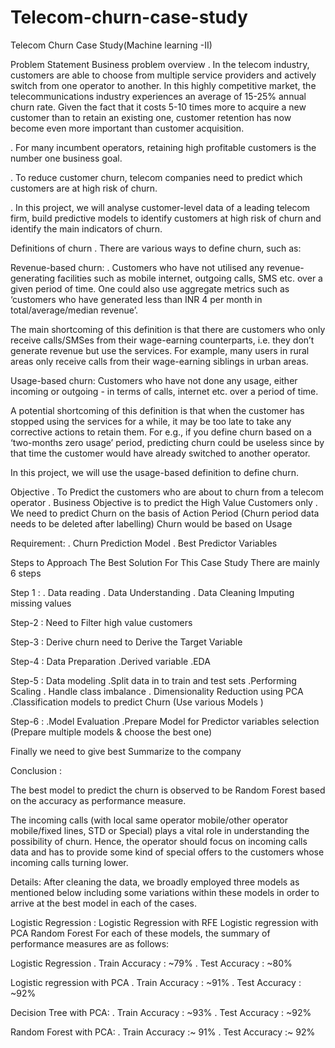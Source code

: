 # Telecom-churn-case-study

Telecom Churn Case Study(Machine learning -II)

Problem Statement
Business problem overview
. In the telecom industry, customers are able to choose from multiple service providers and actively switch from one operator to another. In this highly competitive market, the telecommunications industry experiences an average of 15-25% annual churn rate. Given the fact that it costs 5-10 times more to acquire a new customer than to retain an existing one, customer retention has now become even more important than customer acquisition.

. For many incumbent operators, retaining high profitable customers is the number one business goal.

. To reduce customer churn, telecom companies need to predict which customers are at high risk of churn.

. In this project, we will analyse customer-level data of a leading telecom firm, build predictive models to identify customers at high risk of churn and identify the main indicators of churn.

Definitions of churn
. There are various ways to define churn, such as:

Revenue-based churn:
. Customers who have not utilised any revenue-generating facilities such as mobile internet, outgoing calls, SMS etc. over a given period of time. One could also use aggregate metrics such as ‘customers who have generated less than INR 4 per month in total/average/median revenue’.

The main shortcoming of this definition is that there are customers who only receive calls/SMSes from their wage-earning counterparts, i.e. they don’t generate revenue but use the services. For example, many users in rural areas only receive calls from their wage-earning siblings in urban areas.

Usage-based churn:
Customers who have not done any usage, either incoming or outgoing - in terms of calls, internet etc. over a period of time.

A potential shortcoming of this definition is that when the customer has stopped using the services for a while, it may be too late to take any corrective actions to retain them. For e.g., if you define churn based on a ‘two-months zero usage’ period, predicting churn could be useless since by that time the customer would have already switched to another operator.

In this project, we will use the usage-based definition to define churn.

Objective
. To Predict the customers who are about to churn from a telecom operator . Business Objective is to predict the High Value Customers only . We need to predict Churn on the basis of Action Period (Churn period data needs to be deleted after labelling) Churn would be based on Usage

Requirement:
. Churn Prediction Model . Best Predictor Variables

Steps to Approach The Best Solution For This Case Study
There are mainly 6 steps

Step 1 :
. Data reading . Data Understanding . Data Cleaning Imputing missing values

Step-2 :
Need to Filter high value customers

Step-3 :
Derive churn need to Derive the Target Variable

Step-4 :
Data Preparation .Derived variable .EDA

Step-5 :
Data modeling .Split data in to train and test sets .Performing Scaling . Handle class imbalance . Dimensionality Reduction using PCA .Classification models to predict Churn (Use various Models )

Step-6 :
.Model Evaluation .Prepare Model for Predictor variables selection (Prepare multiple models & choose the best one)

Finally we need to give best Summarize to the company

Conclusion :

The best model to predict the churn is observed to be Random Forest based on the accuracy as performance measure.

The incoming calls (with local same operator mobile/other operator mobile/fixed lines, STD or Special) plays a vital role in understanding the possibility of churn. Hence, the operator should focus on incoming calls data and has to provide some kind of special offers to the customers whose incoming calls turning lower.

Details:
After cleaning the data, we broadly employed three models as mentioned below including some variations within these models in order to arrive at the best model in each of the cases.

Logistic Regression :
Logistic Regression with RFE Logistic regression with PCA Random Forest For each of these models, the summary of performance measures are as follows:

Logistic Regression
. Train Accuracy : ~79% . Test Accuracy : ~80%

Logistic regression with PCA
. Train Accuracy : ~91% . Test Accuracy : ~92%

Decision Tree with PCA:
. Train Accuracy : ~93% . Test Accuracy : ~92%

Random Forest with PCA:
. Train Accuracy :~ 91% . Test Accuracy :~ 92%
